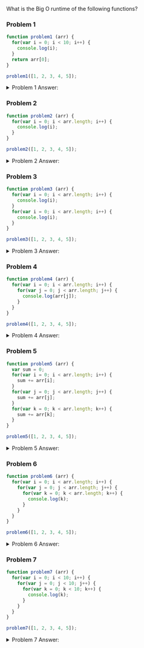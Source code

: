 What is the Big O runtime of the following functions?

### Problem 1

```js
function problem1 (arr) {
  for(var i = 0; i < 10; i++) {
    console.log(i);
  }
  return arr[0];
}

problem1([1, 2, 3, 4, 5]);
```

<details>
<summary>Problem 1 Answer:</summary>
<br>
Answer: **O(1)** (aka constant time)
<br>
<br>
Explanation: Regardless of how big the input array is, the function will still loop ten times and return the first element of the array.
</details>

### Problem 2

```js
function problem2 (arr) {
  for(var i = 0; i < arr.length; i++) {
    console.log(i);
  }
}

problem2([1, 2, 3, 4, 5]);
```

<details>
<summary>Problem 2 Answer:</summary>
<br>
Answer: **O(n)** (aka linear time)
<br>
<br>
Explanation: The amount of loops that the `for` loop makes is directly proportional to the size of the array given as an argument.
</details>

### Problem 3

```js
function problem3 (arr) {
  for(var i = 0; i < arr.length; i++) {
    console.log(i);
  }
  for(var i = 0; i < arr.length; i++) {
    console.log(i);
  }
}

problem3([1, 2, 3, 4, 5]);
```

<details>
<summary>Problem 3 Answer:</summary>
<br>
Answer: **O(n)** (aka linear time)
<br>
<br>
Explanation: Technically, this would be **O(2n)** (since there are two separate `for` loops) but we can generally ignore coefficients when calculating Big O. In other words, having two separate `for` loops will essentially take the same amount of time to run as a single `for` loop (as long as they are not nested).
</details>

### Problem 4

```js
function problem4 (arr) {
  for(var i = 0; i < arr.length; i++) {
    for(var j = 0; j < arr.length; j++) {
      console.log(arr[j]);
    }
  }
}

problem4([1, 2, 3, 4, 5]);
```

<details>
<summary>Problem 4 Answer:</summary>
<br>
Answer: **O(n<sup>2</sup>)** (aka exponential time)
<br>
<br>
Explanation: In this case, since the `for` loops are nested, the runtime of this function will grow exponentially larger as the input size gets larger. In other words, if our `arr` has five elements in it our runtime would be roughly **O(5<sup>2</sup>)**, or **O(25)**. However if our `arr` had ten elements in it our runtime would be roughly **O(10<sup>2</sup>)**, or **O(100)**. The runtime gets exponentially longer as we increase the size of our array.
</details>

### Problem 5

```js
function problem5 (arr) {
  var sum = 0;
  for(var i = 0; i < arr.length; i++) {
    sum += arr[i];
  }
  for(var j = 0; j < arr.length; j++) {
    sum += arr[j];
  }
  for(var k = 0; k < arr.length; k++) {
    sum += arr[k];
  }
}

problem5([1, 2, 3, 4, 5]);
```

<details>
<summary>Problem 5 Answer:</summary>
<br>
Answer: **O(n)** (aka linear time)
<br>
<br>
Explanation: Technically, this would be **O(3n)** (since there are three separate `for` loops) but we can generally ignore coefficients when calculating Big O. In other words, having three separate `for` loops will essentially take the same amount of time to run as a single `for` loop (as long as they are not nested).
</details>

### Problem 6

```js
function problem6 (arr) {
  for(var i = 0; i < arr.length; i++) {
    for(var j = 0; j < arr.length; j++) {
      for(var k = 0; k < arr.length; k++) {
        console.log(k);
      }
    }
  }
}

problem6([1, 2, 3, 4, 5]);
```

<details>
<summary>Problem 6 Answer:</summary>
<br>
Answer: **O(n<sup>3</sup>)** (aka exponential time)
<br>
<br>
Explanation: In this case, since the `for` loops are nested, the runtime of this function will grow exponentially larger as the input size gets larger. Since we have three nested loops, the runtimes will be **O(n<sup>3</sup>)**. In other words, if our `arr` has five elements in it our runtime would be roughly **O(5<sup>3</sup>)**, or **O(125)**. However if our `arr` had ten elements in it our runtime would be roughly **O(10<sup>3</sup>)**, or **O(1000)**. The runtime gets exponentially longer as we increase the size of our array.
</details>

### Problem 7

```js
function problem7 (arr) {
  for(var i = 0; i < 10; i++) {
    for(var j = 0; j < 10; j++) {
      for(var k = 0; k < 10; k++) {
        console.log(k);
      }
    }
  }
}

problem7([1, 2, 3, 4, 5]);
```

<details>
<summary>Problem 7 Answer:</summary>
<br>
Answer: **O(1)** (aka constant time)
<br>
<br>
Explanation: Even though there are nested loops, the loops are only counting up to 10 every time (and are not effected at all by the size of that input). Because of that, the time that our function takes to run will always be the same, no matter how big our input size is.
</details>
